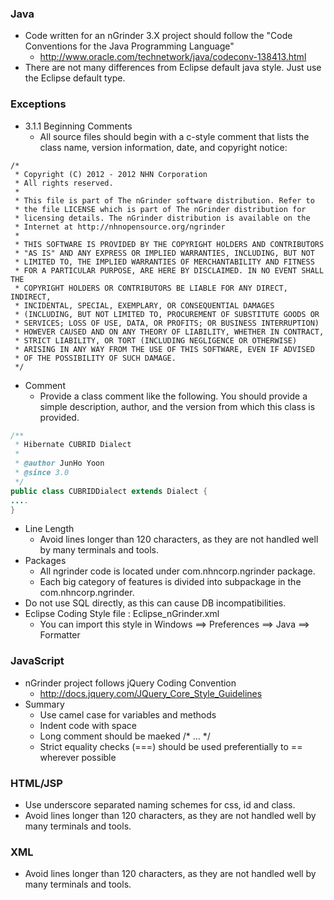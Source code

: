 ### Java
- Code written for an nGrinder 3.X project should follow the "Code Conventions for the Java Programming Language"
    - http://www.oracle.com/technetwork/java/codeconv-138413.html
- There are not many differences from Eclipse default java style. Just use the Eclipse default type.

### Exceptions
- 3.1.1 Beginning Comments
    - All source files should begin with a c-style comment that lists the class name, version information, date, and copyright notice:
```
/*
 * Copyright (C) 2012 - 2012 NHN Corporation
 * All rights reserved.
 *
 * This file is part of The nGrinder software distribution. Refer to
 * the file LICENSE which is part of The nGrinder distribution for
 * licensing details. The nGrinder distribution is available on the
 * Internet at http://nhnopensource.org/ngrinder
 *
 * THIS SOFTWARE IS PROVIDED BY THE COPYRIGHT HOLDERS AND CONTRIBUTORS
 * "AS IS" AND ANY EXPRESS OR IMPLIED WARRANTIES, INCLUDING, BUT NOT
 * LIMITED TO, THE IMPLIED WARRANTIES OF MERCHANTABILITY AND FITNESS
 * FOR A PARTICULAR PURPOSE, ARE HERE BY DISCLAIMED. IN NO EVENT SHALL THE
 * COPYRIGHT HOLDERS OR CONTRIBUTORS BE LIABLE FOR ANY DIRECT, INDIRECT,
 * INCIDENTAL, SPECIAL, EXEMPLARY, OR CONSEQUENTIAL DAMAGES
 * (INCLUDING, BUT NOT LIMITED TO, PROCUREMENT OF SUBSTITUTE GOODS OR
 * SERVICES; LOSS OF USE, DATA, OR PROFITS; OR BUSINESS INTERRUPTION)
 * HOWEVER CAUSED AND ON ANY THEORY OF LIABILITY, WHETHER IN CONTRACT,
 * STRICT LIABILITY, OR TORT (INCLUDING NEGLIGENCE OR OTHERWISE)
 * ARISING IN ANY WAY FROM THE USE OF THIS SOFTWARE, EVEN IF ADVISED
 * OF THE POSSIBILITY OF SUCH DAMAGE.
 */
```

- Comment
    - Provide a class comment like the following. You should provide a simple description, author, and the version from which this class is provided.

```java
/**
 * Hibernate CUBRID Dialect
 *
 * @author JunHo Yoon
 * @since 3.0
 */
public class CUBRIDDialect extends Dialect {
....
}
```

- Line Length
    - Avoid lines longer than 120 characters, as they are not handled well by many terminals and tools.
- Packages
    - All ngrinder code is located under com.nhncorp.ngrinder package.
    - Each big category of features is divided into subpackage in the com.nhncorp.ngrinder.
- Do not use SQL directly, as this can cause DB incompatibilities.
- Eclipse Coding Style file : Eclipse_nGrinder.xml
    - You can import this style in Windows ==> Preferences ==> Java ==> Formatter

### JavaScript
- nGrinder project follows jQuery Coding Convention
    - http://docs.jquery.com/JQuery_Core_Style_Guidelines
- Summary
    - Use camel case for variables and methods
    - Indent code with space
    - Long comment should be maeked /* ... */
    - Strict equality checks (===) should be used preferentially to == wherever possible

### HTML/JSP
- Use underscore separated naming schemes for css, id and class.
- Avoid lines longer than 120 characters, as they are not handled well by many terminals and tools.

### XML
- Avoid lines longer than 120 characters, as they are not handled well by many terminals and tools.
